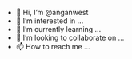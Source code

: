 - 👋 Hi, I’m @anganwest
- 👀 I’m interested in ...
- 🌱 I’m currently learning ...
- 💞️ I’m looking to collaborate on ...
- 📫 How to reach me ...

<!---
anganwest/anganwest is a ✨ special ✨ repository because its `README.md` (this file) appears on your GitHub profile.
You can click the Preview link to take a look at your changes.
--->
